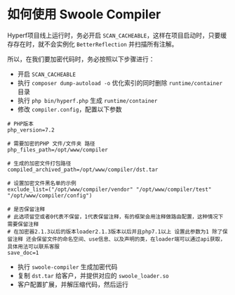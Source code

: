 # 如何使用 Swoole Compiler

Hyperf项目线上运行时，务必开启 `SCAN_CACHEABLE`，这样在项目启动时，只要缓存存在时，就不会实例化 `BetterReflection` 并扫描所有注解。

所以，在我们要加密代码时，务必按照以下步骤进行：

- 开启 `SCAN_CACHEABLE`
- 执行 `composer dump-autoload -o` 优化索引的同时删除 `runtime/container` 目录
- 执行 `php bin/hyperf.php` 生成 `runtime/container`
- 修改 `compiler.config`，配置以下参数

```
# PHP版本
php_version=7.2

# 需要加密的PHP 文件/文件夹 路径
php_files_path=/opt/www/compiler

# 生成的加密文件打包路径
compiled_archived_path=/opt/www/compiler/dst.tar

# 设置加密文件黑名单的示例
exclude_list=("/opt/www/compiler/vendor" "/opt/www/compiler/test" "/opt/www/compiler/config")

# 是否保留注释
# 此选项留空或者0代表不保留，1代表保留注释，有的框架会用注释做路由配置，这种情况下需要保留注释
# 在加密器2.1.3以后的版本loader2.1.3版本以后并且php7.1以上 设置此参数为1 除了保留注释 还会保留文件的命名空间、use信息、以及声明的类，在loader端可以通过api获取，具体用法可以联系客服
save_doc=1
```

- 执行 `swoole-compiler` 生成加密代码
- 复制 `dst.tar` 给客户，并提供对应的 `swoole_loader.so`
- 客户配置扩展，并解压缩代码，然后运行
